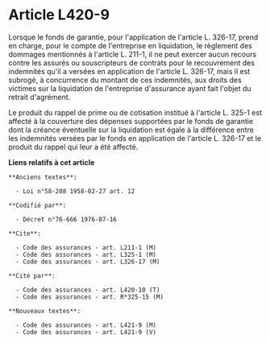 # Article L420-9

Lorsque le fonds de garantie, pour l'application de l'article L. 326-17, prend en charge, pour le compte de l'entreprise en
liquidation, le règlement des dommages mentionnés à l'article L. 211-1, il ne peut exercer aucun recours contre les assurés
ou souscripteurs de contrats pour le recouvrement des indemnités qu'il a versées en application de l'article L. 326-17, mais
il est subrogé, à concurrence du montant de ces indemnités, aux droits des victimes sur la liquidation de l'entreprise
d'assurance ayant fait l'objet du retrait d'agrément.

Le produit du rappel de prime ou de cotisation institué à l'article L. 325-1 est affecté à la couverture des dépenses
supportées par le fonds de garantie dont la créance éventuelle sur la liquidation est égale à la différence entre les
indemnités versées par le fonds en application de l'article L. 326-17 et le produit du rappel qui leur a été affecté.

**Liens relatifs à cet article**

	**Anciens textes**:

	  - Loi n°58-208 1958-02-27 art. 12

	**Codifié par**:

	  - Décret n°76-666 1976-07-16

	**Cite**:

	  - Code des assurances - art. L211-1 (M)
	  - Code des assurances - art. L325-1 (M)
	  - Code des assurances - art. L326-17 (M)

	**Cité par**:

	  - Code des assurances - art. L420-10 (T)
	  - Code des assurances - art. R*325-15 (M)

	**Nouveaux textes**:

	  - Code des assurances - art. L421-9 (M)
	  - Code des assurances - art. L421-9 (V)
